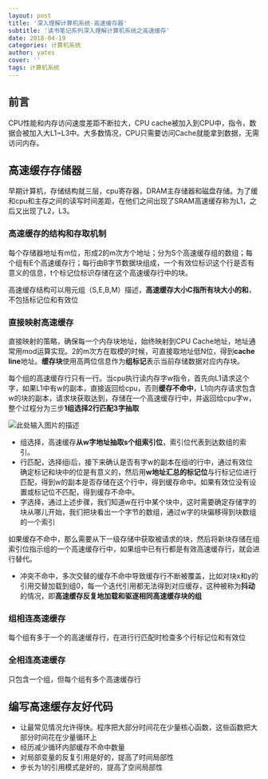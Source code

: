 ```yaml
---
layout: post
title: '深入理解计算机系统-高速缓存器'
subtitle: '读书笔记系列深入理解计算机系统之高速缓存'
date: 2018-04-19
categories: 计算机系统
author: yates
cover: ''
tags: 计算机系统
---
```


## 前言
CPU性能和内存访问速度差距不断拉大，CPU cache被加入到CPU中，指令，数据会被加入大L1~L3中。大多数情况，CPU只需要访问Cache就能拿到数据，无需访问内存。

## 高速缓存存储器
早期计算机，存储结构就三层，cpu寄存器，DRAM主存储器和磁盘存储。为了缓和cpu和主存之间的读写时间差距，在他们之间出现了SRAM高速缓存称为L1，之后又出现了L2，L3。

### 高速缓存的结构和存取机制
每个存储器地址有m位，形成2的m次方个地址；分为S个高速缓存组的数组；每个组有E个高速缓存行；每行由B字节数据块组成，一个有效位标识这个行是否有意义的信息，t个标记位标识存储在这个高速缓存行中的块。

高速缓存结构可以用元组（S,E,B,M）描述，**高速缓存大小C指所有块大小的和**，不包括标记位和有效位

### 直接映射高速缓存
直接映射的策略，确保每一个内存块地址，始终映射到CPU Cache地址，地址通常用mod运算实现。2的m次方在取模的时候，可直接取地址低N位，得到**cache line**地址。**缓存块**使用高两位信息作为**组标记**表示当前存储数据对应内存块。

每个组的高速缓存行只有一行。当cpu执行读内存字w指令，首先向L1请求这个字，如果L1中有w的副本，直接返回给cpu，否则**缓存不命中**，L1向内存请求包含w的块的副本，请求块获取达到，存储在一个高速缓存行中，并返回给cpu字w，整个过程分为三步**1组选择2行匹配3字抽取**

![此处输入图片的描述](http://yatesblog.oss-cn-shenzhen.aliyuncs.com/img/computer-system-Perspective/19.png)


- 组选择，高速缓存**从w字地址抽取s个组索引位**，索引位代表到达数组的索引。
- 行匹配，选择组i后，接下来确认是否有字w的副本在组i的行中，通过有效位确定标记和块中的位是有意义的，然后用**w地址汇总的标记位**与行标记位进行匹配，得到w的副本是否存储在这个行中，得到缓存命中。如果有效位没有设置或标记位不匹配，得到缓存不命中。
- 字选择，通过上述步骤，我们知道w在行中某个块中，这时需要确定存储字的块从哪儿开始，我们把块看出一个字节的数组，通过w字的块偏移得到块数组的一个索引

如果缓存不命中，那么需要从下一级存储中获取被请求的块，然后将新块存储在组索引位指示组的一个高速缓存行中，如果组中已有行都是有效高速缓存行，就会进行替代。

- 冲突不命中，多次交替的缓存不命中导致缓存行不断被覆盖，比如对块x和y的引用交替加载到组0，每一个迭代引用都无法得到对应缓存，这种被称为**抖动**的情况，即**高速缓存反复地加载和驱逐相同高速缓存块的组**

### 组相连高速缓存
每个组有多于一个的高速缓存行，在进行行匹配时检查多个行标记位和有效位
### 全相连高速缓存
只包含一个组，但每个组有多个高速缓存行

## 编写高速缓存友好代码
- 让最常见情况允许得快。程序把大部分时间花在少量核心函数，这些函数把大部分时间花在少量循环上
- 经历减少循环内部缓存不命中数量
- 对局部变量的反复引用是好的，提高了时间局部性
- 步长为1的引用模式是好的，提高了空间局部性
